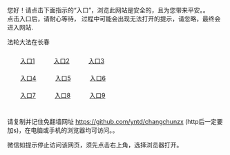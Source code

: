 您好！请点击下面指示的“入口”，浏览此网站是安全的，且为您带来平安。。 <br/>
点击入口后，请耐心等待， 过程中可能会出现无法打开的提示，请忽略，最终会进入网站. </br>

法轮大法在长春<br/>
<div style="padding:10px"><a style="margin:20px" target="_blank" href="https://d10ghtxyc0mqf9.cloudfront.net/2Qpsp?qwijjhl" id="ccLink1" rel="nofollow">入口1</a> <a target="_blank" style="margin:20px" href="https://dhnl9qmz8hji7.cloudfront.net/2Qpsp?vrhkgihp" id="ccLink2" rel="nofollow">入口2</a> <a style="margin:20px" target="_blank" href="https://d2yldj1jjxq7gd.cloudfront.net/2Qpsp?pbognn" id="ccLink3" rel="nofollow">入口3</a></div>

<div style="padding:10px" ><a style="margin:20px" target="_blank" href="https://d10ghtxyc0mqf9.cloudfront.net/2Qpsp?qwijjhl" id="ccLink4" rel="nofollow">入口4</a> <a style="margin:20px" href="https://dhnl9qmz8hji7.cloudfront.net/2Qpsp?vrhkgihp" target="_blank" id="ccLink5" rel="nofollow">入口5</a> <a style="margin:20px" href="https://d2yldj1jjxq7gd.cloudfront.net/2Qpsp?pbognn" target="_blank" id="ccLink6" rel="nofollow">入口6</a></div>

<div style="padding:10px"><a style="margin:20px" target="_blank" href="https://d10ghtxyc0mqf9.cloudfront.net/2Qpsp?qwijjhl" id="ccLink7" rel="nofollow">入口7</a> <a style="margin:20px" href="https://dhnl9qmz8hji7.cloudfront.net/2Qpsp?vrhkgihp" target="_blank" id="ccLink8" rel="nofollow">入口8</a> <a style="margin:20px" target="_blank" href="https://d2yldj1jjxq7gd.cloudfront.net/2Qpsp?pbognn" id="ccLink9" rel="nofollow">入口9</a></div>

<br/>



请复制并记住免翻墙网址 https://github.com/yntd/changchunzx (http后一定要加s)，在电脑或手机的浏览器均可访问。。<br/>

微信如提示停止访问该网页，须先点击右上角，选择浏览器打开。
